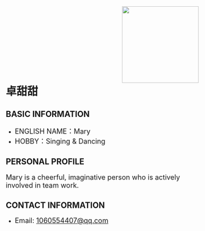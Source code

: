 <div style="float: right; margin-left: 500px;"><img width="200" src="https://github.com/NexMaker-Fab/2024ZWU-IS-BUNBUN/raw/f01e0df987d35c9d4a48c9a76bff612d84ee472c/images/%E5%8D%93%E7%94%9C%E7%94%9C.jpg"></div>

# 卓甜甜

## BASIC INFORMATION

- <font size="4">ENGLISH NAME：Mary</font>
- <font size="4">HOBBY：Singing & Dancing</font>

## PERSONAL PROFILE

<font size="4">Mary is a cheerful, imaginative person who is actively involved in team work.</font>

## CONTACT INFORMATION

- <font size="4">Email: 1060554407@qq.com</font>